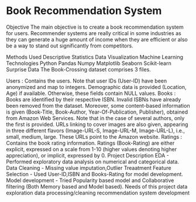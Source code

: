 # Book Recommendation System
Objective
The main objective is to create a book recommendation system for users. Recommender systems are really critical in some industries as they can generate a huge amount of income when they are efficient or also be a way to stand out significantly from competitors.

Methods Used
Descriptive Statistics
Data Visualization
Machine Learning
Technologies
Python
Pandas
Numpy
Matplotlib
Seaborn
Scikit-learn
Surprise
Data
The Book-Crossing dataset comprises 3 files.

Users : Contains the users. Note that user IDs (User-ID) have been anonymized and map to integers. Demographic data is provided (Location, Age) if available. Otherwise, these fields contain NULL values.
Books : Books are identified by their respective ISBN. Invalid ISBNs have already been removed from the dataset. Moreover, some content-based information is given (Book-Title, Book-Author, Year-Of-Publication, Publisher), obtained from Amazon Web Services. Note that in the case of several authors, only the first is provided. URLs linking to cover images are also given, appearing in three different flavors (Image-URL-S, Image-URL-M, Image-URL-L), i.e., small, medium, large. These URLs point to the Amazon website.
Ratings : Contains the book rating information. Ratings (Book-Rating) are either explicit, expressed on a scale from 1-10 (higher values denoting higher appreciation), or implicit, expressed by 0.
Project Description
EDA - Performed exploratory data analysis on numerical and categorical data.
Data Cleaning - Missing value imputation,Outlier Treaatment
Feature Selection - Used User-ID,ISBN and Books-Rating for model development.
Model development - Tried Popularity based model and Collaborative filtering (Both Memory based and Model based).
Needs of this project
data exploration
data processing/cleaning
recommendation system development
